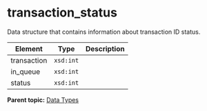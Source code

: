 # transaction\_status

Data structure that contains information about transaction ID status.

|Element|Type|Description|
|-------|----|-----------|
|transaction|`xsd:int` | |
|in\_queue|`xsd:int` | |
|status|`xsd:int` | |

**Parent topic:** [Data Types](../data_types/c_datatypes.md)

